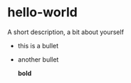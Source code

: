 # hello-world
A short description, a bit about yourself

* this is a bullet
* another bullet

  **bold**
